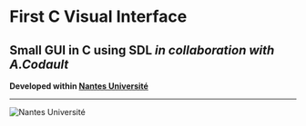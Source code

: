 # First C Visual Interface
**Small GUI in C using SDL**
*in collaboration with A.Codault*
---
**Developed within [Nantes Université](https://www.univ-nantes.fr/)**

---
![Nantes Université](/obj/Nantes-univ-Logo.png)